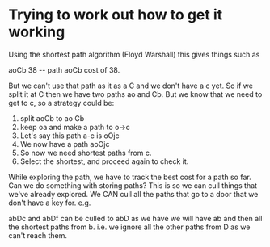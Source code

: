 # Trying to work out how to get it working

Using the shortest path algorithm (Floyd Warshall) this gives things such as

aoCb 38 -- path aoCb cost of 38.

But we can't use that path as it as a C and we don't have a c yet.  So if we
split it at C then we have two paths ao and Cb.  But we know that we need to
get to c, so a strategy could be:

1. split aoCb to ao Cb
2. keep oa and make a path to o->c
3. Let's say this path a-c is oOjc
4. We now have a path aoOjc
5. So now we need shortest paths from c.
6. Select the shortest, and proceed again to check it.

While exploring the path, we have to track the best cost for a path so far.
Can we do something with storing paths?  This is so we can cull things
that we've already explored.  We CAN cull all the paths that go to a door that
we don't have a key for.  e.g.

abDc and abDf can be culled to abD as we have we will have ab and then all the
shortest paths from b.  i.e. we ignore all the other paths from D as we can't
reach them.

